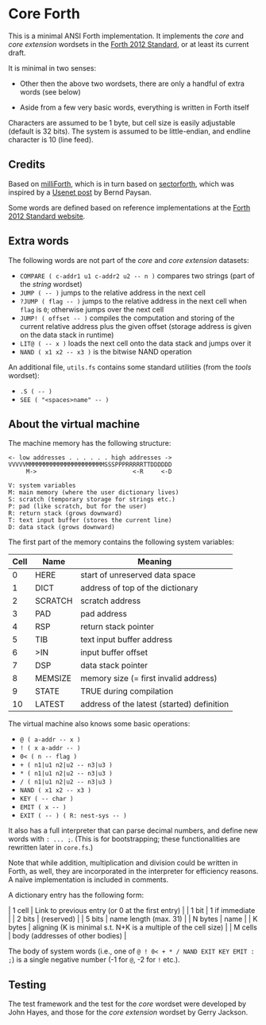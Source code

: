 # Core Forth

This is a minimal ANSI Forth implementation. It implements the *core* and
*core extension* wordsets in the [Forth 2012 Standard](https://forth-standard.org/),
or at least its current draft.

It is minimal in two senses:

 - Other then the above two wordsets, there are only a handful of extra words (see below)
 
 - Aside from a few very basic words, everything is written in Forth itself

Characters are assumed to be 1 byte, but cell size is easily adjustable (default is 32 bits).
The system is assumed to be little-endian, and endline character is 10 (line feed).

## Credits

Based on [milliForth](https://github.com/fuzzballcat/milliForth),
which is in turn based on [sectorforth](https://github.com/cesarblum/sectorforth),
which was inspired by a [Usenet post](https://groups.google.com/g/comp.lang.forth/c/NS2icrCj1jQ)
by Bernd Paysan.

Some words are defined based on reference implementations at the
[Forth 2012 Standard website](https://forth-standard.org/).

## Extra words

The following words are not part of the *core* and *core extension* datasets:

- `COMPARE ( c-addr1 u1 c-addr2 u2 -- n )` compares two strings (part of the *string* wordset)
- `JUMP ( -- )` jumps to the relative address in the next cell
- `?JUMP ( flag -- )` jumps to the relative address in the next cell when `flag` is `0`;
  otherwise jumps over the next cell
- `JUMP! ( offset -- )` compiles the computation and storing of the current relative address
  plus the given offset (storage address is given on the data stack in runtime)
- `LIT@ ( -- x )` loads the next cell onto the data stack and jumps over it
- `NAND ( x1 x2 -- x3 )` is the bitwise NAND operation
<TODO>

An additional file, `utils.fs` contains some standard utilities (from the *tools* wordset):
- `.S ( -- )`
- `SEE ( "<spaces>name" -- )`
<TODO>

## About the virtual machine

The machine memory has the following structure:

```
<- low addresses . . . . . . high addresses ->
VVVVVMMMMMMMMMMMMMMMMMMMMMMSSSPPPRRRRRTTDDDDDD
     M->                           <-R     <-D

V: system variables
M: main memory (where the user dictionary lives)
S: scratch (temporary storage for strings etc.)
P: pad (like scratch, but for the user)
R: return stack (grows downward)
T: text input buffer (stores the current line)
D: data stack (grows downward)
```

The first part of the memory contains the following system variables:

| Cell | Name    | Meaning                                    |
|------|---------|--------------------------------------------|
| 0    | HERE    | start of unreserved data space             |
| 1    | DICT    | address of top of the dictionary           |
| 2    | SCRATCH | scratch address                            |
| 3    | PAD     | pad address                                |
| 4    | RSP     | return stack pointer                       |
| 5    | TIB     | text input buffer address                  |
| 6    | >IN     | input buffer offset                        |
| 7    | DSP     | data stack pointer                         |
| 8    | MEMSIZE | memory size (= first invalid address)      |
| 9    | STATE   | TRUE during compilation                    |
| 10   | LATEST  | address of the latest (started) definition |

The virtual machine also knows some basic operations:

- `@ ( a-addr -- x )`
- `! ( x a-addr -- )`
- `0< ( n -- flag )`
- `+ ( n1|u1 n2|u2 -- n3|u3 )`
- `* ( n1|u1 n2|u2 -- n3|u3 )`
- `/ ( n1|u1 n2|u2 -- n3|u3 )`
- `NAND ( x1 x2 -- x3 )`
- `KEY ( -- char )`
- `EMIT ( x -- )`
- `EXIT ( -- ) ( R: nest-sys -- )`

It also has a full interpreter that can parse decimal numbers, and define new words with `: ... ;`.
(This is for bootstrapping; these functionalities are rewritten later in `core.fs`.)

Note that while addition, multiplication and division could be written in Forth, 
as well, they are incorporated in the interpreter for efficiency reasons.
A naïve implementation is included in comments.

A dictionary entry has the following form:

| 1 cell  | Link to previous entry (or 0 at the first entry)                |
| 1 bit   | 1 if immediate                                                  |
| 2 bits  | (reserved)                                                      |
| 5 bits  | name length (max. 31)                                           |
| N bytes | name                                                            |
| K bytes | aligning (K is minimal s.t. N+K is a multiple of the cell size) |
| M cells | body (addresses of other bodies)                                |

The body of system words (i.e., one of `@ ! 0< + * / NAND EXIT KEY EMIT : ;`)
is a single negative number (-1 for `@`, -2 for `!` etc.).

## Testing

The test framework and the test for the *core* wordset were developed by John Hayes,
and those for the *core extension* wordset by Gerry Jackson.

<TODO>
